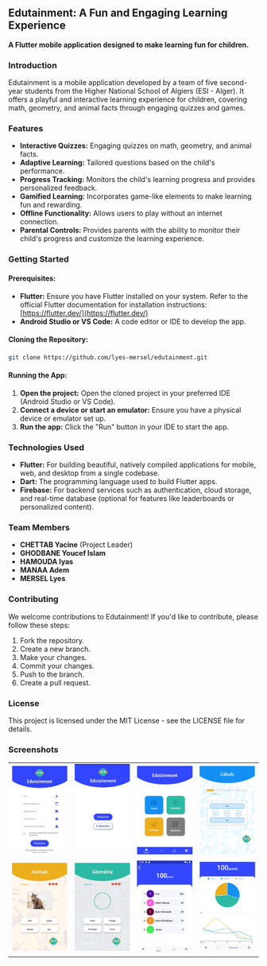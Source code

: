 ## **Edutainment: A Fun and Engaging Learning Experience**

**A Flutter mobile application designed to make learning fun for children.**

### **Introduction**
Edutainment is a mobile application developed by a team of five second-year students from the Higher National School of Algiers (ESI - Alger). It offers a playful and interactive learning experience for children, covering math, geometry, and animal facts through engaging quizzes and games.

### **Features**
* **Interactive Quizzes:** Engaging quizzes on math, geometry, and animal facts.
* **Adaptive Learning:** Tailored questions based on the child's performance.
* **Progress Tracking:** Monitors the child's learning progress and provides personalized feedback.
* **Gamified Learning:** Incorporates game-like elements to make learning fun and rewarding.
* **Offline Functionality:** Allows users to play without an internet connection.
* **Parental Controls:** Provides parents with the ability to monitor their child's progress and customize the learning experience.

### **Getting Started**
#### **Prerequisites:**
* **Flutter:** Ensure you have Flutter installed on your system. Refer to the official Flutter documentation for installation instructions: [https://flutter.dev/](https://flutter.dev/)
* **Android Studio or VS Code:** A code editor or IDE to develop the app.

#### **Cloning the Repository:**
```bash
git clone https://github.com/lyes-mersel/edutainment.git
```

#### **Running the App:**
1. **Open the project:** Open the cloned project in your preferred IDE (Android Studio or VS Code).
2. **Connect a device or start an emulator:** Ensure you have a physical device or emulator set up.
3. **Run the app:** Click the "Run" button in your IDE to start the app.

### **Technologies Used**
* **Flutter:** For building beautiful, natively compiled applications for mobile, web, and desktop from a single codebase.
* **Dart:** The programming language used to build Flutter apps.
* **Firebase:** For backend services such as authentication, cloud storage, and real-time database (optional for features like leaderboards or personalized content).

### **Team Members**
* **CHETTAB Yacine** (Project Leader)
* **GHODBANE Youcef Islam**
* **HAMOUDA Iyas**
* **MANAA Adem**
* **MERSEL Lyes**

### **Contributing**
We welcome contributions to Edutainment! If you'd like to contribute, please follow these steps:
1. Fork the repository.
2. Create a new branch.
3. Make your changes.
4. Commit your changes.
5. Push to the branch.
6. Create a pull request.

### **License**
This project is licensed under the MIT License - see the LICENSE file for details.

### **Screenshots**
|  |  |  |  |
| -------| ------- | ------- | ------- |
| ![](./screenshots/1.png) | ![](./screenshots/2.png) | ![](./screenshots/3.png) | ![](./screenshots/4.png) |
| ![](./screenshots/5.png) | ![](./screenshots/6.png) | ![](./screenshots/7.png) | ![](./screenshots/8.png) |

